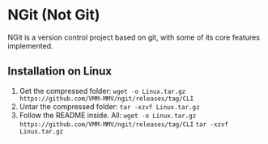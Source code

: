 # NGit (Not Git)

NGit is a version control project based on git, with some of its core features implemented.

## Installation on Linux

1. Get the compressed folder: 
   `wget -o Linux.tar.gz https://github.com/VMM-MMV/ngit/releases/tag/CLI`
2. Untar the compressed folder: 
   `tar -xzvf Linux.tar.gz`
3. Follow the README inside.
All:
   `wget -o Linux.tar.gz https://github.com/VMM-MMV/ngit/releases/tag/CLI`
   `tar -xzvf Linux.tar.gz`
